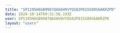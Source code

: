```yaml
---
title: "SP1195H6GB9987Q666H9VYQ582P81SS89S6AKRZPD"
date: 2024-10-14T09:31:56.193Z
user: SP1195H6GB9987Q666H9VYQ582P81SS89S6AKRZPD
layout: "users"
---
```

    